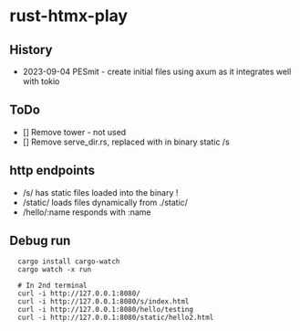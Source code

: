 # rust-htmx-play

## History

* 2023-09-04 PESmit - create initial files using axum as it integrates well with tokio

## ToDo

* [] Remove tower - not used
* [] Remove serve_dir.rs, replaced with in binary static /s

## http endpoints

* /s/ has static files loaded into the binary !
* /static/ loads files dynamically from ./static/
* /hello/:name responds with :name

## Debug run

      cargo install cargo-watch
      cargo watch -x run

      # In 2nd terminal
      curl -i http://127.0.0.1:8080/
      curl -i http://127.0.0.1:8080/s/index.html
      curl -i http://127.0.0.1:8080/hello/testing
      curl -i http://127.0.0.1:8080/static/hello2.html
